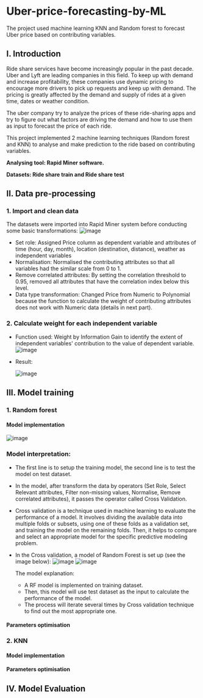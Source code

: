 # Uber-price-forecasting-by-ML
The project used machine learning KNN and Random forest to forecast Uber price based on contributing variables.
## I. Introduction
Ride share services have become increasingly popular in the past decade. Uber and Lyft are leading companies in this field. To keep up with demand and increase profitability, these companies use dynamic pricing to encourage more drivers to pick up requests and keep up with demand. The pricing is greatly affected by the demand and supply of rides at a given time, dates or weather condition. 

The uber company try to analyze the prices of these ride-sharing apps and try to figure out what factors are driving the demand and how to use them as input to forecast the price of each ride. 

This project implemented 2 machine learning techniques (Random forest and KNN) to analyse and make prediction to the ride based on contributing variables. 

**Analysing tool: Rapid Miner software.**

**Datasets: Ride share train and Ride share test**
## II. Data pre-processing
### 1. Import and clean data
The datasets were imported into Rapid Miner system before conducting some basic transformations: 
![image](https://github.com/mistletoegoegoe/Uber-price-forecasting-by-ML/assets/121160527/8879fee0-3064-4e13-9115-fc2dda5a9dd0)
- Set role: Assigned Price column as dependent variable and attributes of time (hour, day, month), location (destination, distance), weather as independent variables
- Normalisation: Normalised the contributing attributes so that all variables had the similar scale from 0 to 1.
- Remove correlated attributes: By setting the correlation threshold to 0.95, removed all attributes that have the correlation index below this level.
- Data type transformation: Changed Price from Numeric to Polynomial because the function to calculate the weight of contributing attributes does not work with Numeric data (details in next part).
### 2. Calculate weight for each independent variable
- Function used: Weight by Information Gain to identify the extent of independent variables' contribution to the value of dependent variable.
![image](https://github.com/mistletoegoegoe/Uber-price-forecasting-by-ML/assets/121160527/5290a66c-4e83-413d-8cac-270dbbaff4af)
- Result:
  
  ![image](https://github.com/mistletoegoegoe/Uber-price-forecasting-by-ML/assets/121160527/2e2557ed-12b3-44a2-9412-b72e2523b65f)
## III. Model training
### 1. Random forest
#### Model implementation
![image](https://github.com/mistletoegoegoe/Uber-price-forecasting-by-ML/assets/121160527/e1e4b63c-8466-4a5c-ab0c-67158592f073)
### Model interpretation: 
- The first line is to setup the training model, the second line is to test the model on test dataset.
- In the model, after transform the data by operators (Set Role, Select Relevant attributes, Filter non-missing values, Normalise, Remove correlated attributes), it passes the operator called Cross Validation.
- Cross validation is a technique used in machine learning to evaluate the performance of a model. It involves dividing the available data into multiple folds or subsets, using one of these folds as a validation set, and training the model on the remaining folds. Then, it helps to compare and select an appropriate model for the specific predictive modeling problem.
- In the Cross validation, a model of Random Forest is set up (see the image below):
  ![image](https://github.com/mistletoegoegoe/Uber-price-forecasting-by-ML/assets/121160527/5c2b0e40-f86e-4d04-8493-c1f94aecc0ca)
  ![image](https://github.com/mistletoegoegoe/Uber-price-forecasting-by-ML/assets/121160527/875e7a73-4461-40c0-95b7-db77c03d4e0c)

  The model explanation:
  - A RF model is implemented on training dataset.
  - Then, this model will use test dataset as the input to calculate the performance of the model.
  - The process will iterate several times by Cross validation technique to find out the most appropriate one.
  

#### Parameters optimisation
### 2. KNN
#### Model implementation
#### Parameters optimisation
## IV. Model Evaluation
